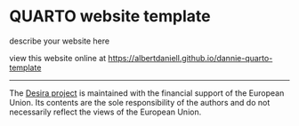 # QUARTO website template 

describe your website here

view this website online at <https://albertdaniell.github.io/dannie-quarto-template>

---

​The [Desira project](https://capacity4dev.europa.eu/projects/desira_en) is maintained with the financial support of the European Union. Its contents are the sole responsibility of the authors and do not necessarily reflect the views of the European Union.
